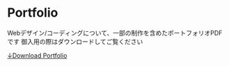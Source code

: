   # Portfolio
Webデザイン/コーディングについて、一部の制作を含めたポートフォリオPDFです
御入用の際はダウンロードしてご覧ください

[↓Download Portfolio](https://drive.google.com/file/d/1sJzIESh9uciVtbywARQ0glMjwFgeydhz/view?usp=sharing)
